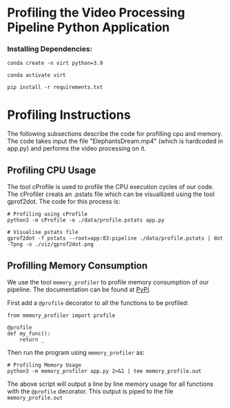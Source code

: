 # Profiling the Video Processing Pipeline Python Application

### Installing Dependencies:

`conda create -n virt python=3.9`

`conda activate virt`

`pip install -r requirements.txt`

# Profiling Instructions
The following subsections describe the code for profilling cpu and memory. The code takes input the file "ElephantsDream.mp4" (which is hardcoded in app.py) and performs the video processing on it.

## Profiling CPU Usage
The tool cProfile is used to profile the CPU execution cycles of our code. The cProfiler creats an .pstats file which can be visuallized using the tool gprof2dot. The code for this process is:

``` 
# Profiling using cProfile
python3 -m cProfile -o ./data/profile.pstats app.py

# Visualise pstats file
gprof2dot -f pstats --root=app:83:pipeline ./data/profile.pstats | dot -Tpng -o ./viz/gprof2dot.png
``` 

## Profilling Memory Consumption
We use the tool `memory_profiler` to profile memory consumption of our pipeline. The documentation can be found at [PyPi](https://pypi.org/project/memory-profiler/).    

First add a `@profile` decorator to all the functions to be profiled:   
```
from memory_profiler import profile

@profile
def my_func():
    return _
```

Then run the program using `memory_profiler` as:   
```
# Profiling Memory Usage
python3 -m memory_profiler app.py 2>&1 | tee memory_profile.out
``` 
The above script will output a line by line memory usage for all functions with the `@profile` decorator. This output is piped to the file `memory_profile.out`